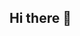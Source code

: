 ## Hi there 👋

<!--
**Loh310/loh310** is a ✨ _special_ ✨ repository because its `README.md` (this file) appears on your GitHub profile.

Boas vindas ao meu perfil 💙💙
Meu nome é Lohana

Estou estudando na Alura
Estou me desenvolvendo na linguagem JavaScript
Utilizo esse espaço para minha organização e compartilhamento dos meu projetos desenvolvidos
